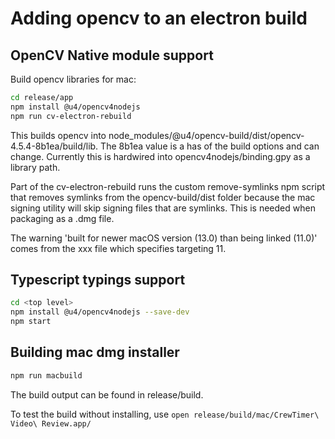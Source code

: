 # Adding opencv to an electron build

## OpenCV Native module support

Build opencv libraries for mac:

```bash
cd release/app
npm install @u4/opencv4nodejs
npm run cv-electron-rebuild
```

This builds opencv into node_modules/@u4/opencv-build/dist/opencv-4.5.4-8b1ea/build/lib. The 8b1ea value is a has of the build options and can change.  Currently this is hardwired into opencv4nodejs/binding.gpy as a library path.

Part of the cv-electron-rebuild runs the custom remove-symlinks npm script that  removes symlinks from the opencv-build/dist folder because the mac signing utility will skip signing files that are symlinks.  This is needed when packaging as a .dmg file.

The warning 'built for newer macOS version (13.0) than being linked (11.0)' comes from the xxx file which specifies targeting 11.

## Typescript typings support

```bash
cd <top level>
npm install @u4/opencv4nodejs --save-dev
npm start
```

## Building mac dmg installer

```bash
npm run macbuild
```

The build output can be found in release/build.

To test the build without installing, use `open release/build/mac/CrewTimer\ Video\ Review.app/`
